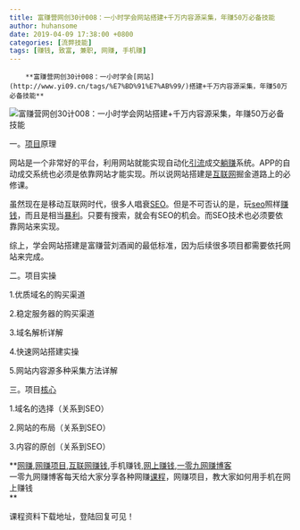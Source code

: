 ```yaml
---
title: 富赚营网创30计008：一小时学会网站搭建+千万内容源采集，年赚50万必备技能
author: huhansome
date: 2019-04-09 17:38:00 +0800
categories: [流弊技能]
tags: [赚钱, 致富, 兼职, 网赚, 手机赚]
---
```



        **富赚营网创30计008：一小时学会[网站](http://www.yi09.cn/tags/%E7%BD%91%E7%AB%99/)搭建+千万内容源采集，年赚50万必备技能**

![富赚营网创30计008：一小时学会网站搭建+千万内容源采集，年赚50万必备技能](http://www.yi09.cn/zb_users/upload/2021/09/20210901105702163046502262472.png)

一。[项目](http://www.yi09.cn/tags/%E9%A1%B9%E7%9B%AE/)原理

网站是一个非常好的平台，利用网站就能实现自动化[引流](http://www.yi09.cn/tags/%E5%BC%95%E6%B5%81/)成交[躺赚](http://www.yi09.cn/tags/%E8%BA%BA%E8%B5%9A/)系统。APP的自动成交系统也必须是依靠网站才能实现。所以说网站搭建是[互联网](http://www.yi09.cn/tags/%E4%BA%92%E8%81%94%E7%BD%91/)掘金道路上的必修课。

虽然现在是移动互联网时代，很多人唱衰[SEO](http://www.yi09.cn/tags/SEO/)。但是不可否认的是，玩[seo](http://www.yi09.cn/tags/seo/)照样[赚钱](http://www.yi09.cn/tags/%E8%B5%9A%E9%92%B1/)，而且是相当[暴利](http://www.yi09.cn/tags/%E6%9A%B4%E5%88%A9/)。只要有搜索，就会有SEO的机会。而SEO技术也必须要依靠网站来实现。

综上，学会网站搭建是富赚营刘酒闻的最低标准，因为后续很多项目都需要依托网站来完成。

二。项目实操

1.优质域名的购买渠道

2.稳定服务器的购买渠道

3.域名解析详解

4.快速网站搭建实操

5.网站内容源多种采集方法详解

三。项目[核心](http://www.yi09.cn/tags/hexin/)

1.域名的选择（关系到SEO）

2.网站的布局（关系到SEO）

3.内容的原创（关系到SEO）

  

**[网赚](http://www.yi09.cn/tags/%E7%BD%91%E8%B5%9A/),[网赚项目](http://www.yi09.cn/tags/%E7%BD%91%E8%B5%9A%E9%A1%B9%E7%9B%AE/),[互联网赚钱](http://www.yi09.cn/tags/%E4%BA%92%E8%81%94%E7%BD%91%E8%B5%9A%E9%92%B1/),手机赚钱,[网上赚钱](http://www.yi09.cn/tags/%E7%BD%91%E4%B8%8A%E8%B5%9A%E9%92%B1/),[一零九网赚博客](http://www.yi09.cn/tags/%E4%B8%80%E9%9B%B6%E4%B9%9D%E7%BD%91%E8%B5%9A%E5%8D%9A%E5%AE%A2/)  
一零九网赚博客每天给大家分享各种网赚[课程](http://www.yi09.cn/tags/%E8%AF%BE%E7%A8%8B/)，网赚项目，教大家如何用手机在网上赚钱  
**  
  
  

课程资料下载地址，登陆回复可见！

